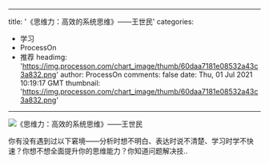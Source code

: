 
---
title: '《思维力：高效的系统思维》——王世民'
categories: 
 - 学习
 - ProcessOn
 - 推荐
headimg: 'https://img.processon.com/chart_image/thumb/60daa7181e08532a43c3a832.png'
author: ProcessOn
comments: false
date: Thu, 01 Jul 2021 10:19:17 GMT
thumbnail: 'https://img.processon.com/chart_image/thumb/60daa7181e08532a43c3a832.png'
---

<div>   
<img class="thumb" alt="《思维力：高效的系统思维》——王世民" src="https://img.processon.com/chart_image/thumb/60daa7181e08532a43c3a832.png" referrerpolicy="no-referrer">
<p>你有没有遇到过以下窘境——分析时想不明白、表达时说不清楚、学习时学不快速？你想不想全面提升你的思维能力？你知道问题解决技..</p>  
</div>
            